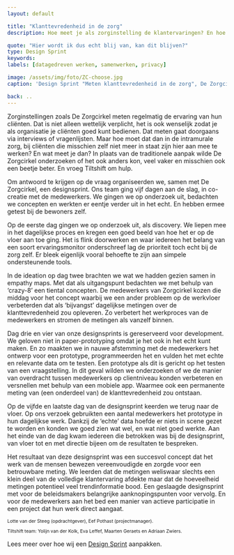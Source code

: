 ```yaml
---
layout: default

title: "Klanttevredenheid in de zorg"
description: Hoe meet je als zorginstelling de klantervaringen? En hoe doe je dat in de intramurale zorg? Toen we met Zorgcirkel op zoek gingen naar het antwoord kwamen de deelnemers aan de designsprint met een tijdbesparende oplossing.

quote: "Hier wordt ik dus echt blij van, kan dit blijven?"
type: Design Sprint
keywords:
labels: [datagedreven werken, samenwerken, privacy]

image: /assets/img/foto/ZC-choose.jpg
caption: 'Design Sprint "Meten klanttevredenheid in de zorg", De Zorgcirkel'

back: ..
---
```

Zorginstellingen zoals De Zorgcirkel meten regelmatig de ervaring van hun cliënten. Dat is niet alleen wettelijk verplicht, het is ook wenselijk zodat je als organisatie je cliënten goed kunt bedienen. Dat meten gaat doorgaans via interviews of vragenlijsten. Maar hoe moet dat dan in de intramurale zorg, bij cliënten die misschien zelf niet meer in staat zijn hier aan mee te werken? En wat meet je dan? In plaats van de traditionele aanpak wilde De Zorgcirkel onderzoeken of het ook anders kon, veel vaker en misschien ook een beetje beter. En vroeg Tiltshift om hulp. 

Om antwoord te krijgen op de vraag organiseerden we, samen met De Zorgcirkel, een designsprint. Ons team ging vijf dagen aan de slag, in co-creatie met de medewerkers. We gingen we op onderzoek uit, bedachten we concepten en werkten er eentje verder uit in het echt. En hebben ermee getest bij de bewoners zelf.

Op de eerste dag gingen we op onderzoek uit, als discovery. We liepen mee in het dagelijkse proces en kregen een goed beeld van hoe het er op de vloer aan toe ging. Het is flink doorwerken en waar iedereen het belang van een soort ervaringsmonitor onderschreef lag de prioriteit toch echt bij de zorg zelf. Er bleek eigenlijk vooral behoefte te zijn aan simpele ondersteunende tools.

In de ideation op dag twee brachten we wat we hadden gezien samen in empathy maps. Met dat als uitgangspunt bedachten we met behulp van ‘crazy-8’ een tiental concepten. De medewerkers van Zorgcirkel kozen die middag voor het concept waarbij we een ander probleem op de werkvloer verbeterden dat als ‘bijvangst’ dagelijkse metingen over de klanttevredenheid zou opleveren. Zo verbetert het werkproces van de medewerkers en stromen de metingen als vanzelf binnen.

<div class="article-image" style="background-image: url(/assets/img/foto/IMG_0037.JPG)">
    <div class="slope"></div>
    <div class="slope slope--flip"></div>
</div>

Dag drie en vier van onze designsprints is gereserveerd voor development. We geloven niet in paper-prototyping omdat je het ook in het echt kunt maken. En zo maakten we in nauwe afstemming met de medewerkers het ontwerp voor een prototype, programmeerden het en vulden het met echte en relevante data om te testen. Een prototype als dit is gericht op het testen van een vraagstelling. 
In dit geval wilden we onderzoeken of we de manier van overdracht tussen medewerkers op clientniveau konden verbeteren en versnellen met behulp van een mobiele app. Waarmee ook een permanente meting van (een onderdeel van) de klanttevredenheid zou ontstaan.

Op de vijfde en laatste dag van de designsprint keerden we terug naar de vloer. Op ons verzoek gebruikten een  aantal medewerkers het prototype in hun dagelijkse werk. Dankzij de ‘echte’ data hoefde er niets in scene gezet te worden en konden we goed zien wat wel, en wat niet goed werkte. Aan het einde van de dag kwam iedereen die betrokken was bij de designsprint, van vloer tot en met directie bijeen om de resultaten te bespreken.

Het resultaat van deze designsprint was een succesvol concept dat het werk van de mensen bewezen vereenvoudigde en zorgde voor een betrouwbare meting. We leerden dat de metingen weliswaar slechts een klein deel van de volledige klantervaring afdekte maar dat de hoeveelheid metingen potentieel veel trendinformatie bood. 
Een geslaagde designsprint met voor de beleidsmakers belangrijke aanknopingspunten voor vervolg. En voor de medewerkers aan het bed een manier van actieve participatie in een project dat hun werk direct aangaat.

<p style="font-size: 0.75em">
Lotte van der Steeg (opdrachtgever), Eef Pothast (projectmanager).
</p>
<p style="font-size: 0.75em">
Tiltshift team: Yolijn van der Kolk, Eva Leffef, Maarten Geraets en Adriaan Zwiers.
</p>

Lees meer over hoe wij een [Design Sprint](/methodes/design-sprint/) aanpakken.
